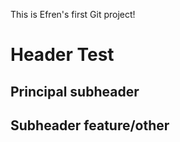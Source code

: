 This is Efren's first Git project!


# Header Test

## Principal subheader

## Subheader feature/other